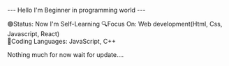 --- Hello I'm Beginner in programming world ---

🟢Status: Now I'm Self-Learning 
🔍Focus On:  Web development(Html, Css, Javascript, React)             
💬Coding Languages:  JavaScript, C++

Nothing much for now 
  wait for update....
